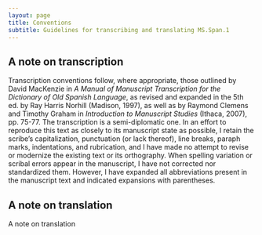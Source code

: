 ```yaml
---
layout: page
title: Conventions
subtitle: Guidelines for transcribing and translating MS.Span.1
---
```


## A note on transcription
Transcription conventions follow, where appropriate, those outlined by David MacKenzie in _A Manual of Manuscript Transcription for the Dictionary of Old Spanish Language_, as revised and expanded in the 5th ed. by Ray Harris Norhill (Madison, 1997), as well as by Raymond Clemens and Timothy Graham in _Introduction to Manuscript Studies_ (Ithaca, 2007), pp. 75-77. The transcription is a semi-diplomatic one. In an effort to reproduce this text as closely to its manuscript state as possible, I retain the scribe’s capitalization, punctuation (or lack thereof), line breaks, paraph marks, indentations, and rubrication, and I have made no attempt to revise or modernize the existing text or its orthography. When spelling variation or scribal errors appear in the manuscript, I have not corrected nor standardized them. However, I have expanded all abbreviations present in the manuscript text and indicated expansions with parentheses.
<br>

## A note on translation
A note on translation
